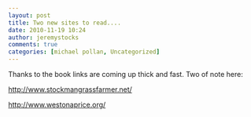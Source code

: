 ```yaml
---
layout: post
title: Two new sites to read....
date: 2010-11-19 10:24
author: jeremystocks
comments: true
categories: [michael pollan, Uncategorized]
---
```

Thanks to the book links are coming up thick and fast. Two of note here:

http://www.stockmangrassfarmer.net/

http://www.westonaprice.org/
